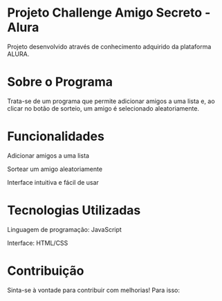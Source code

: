 # Projeto Challenge Amigo Secreto - Alura
Projeto desenvolvido através de conhecimento adquirido da plataforma ALURA. 

# Sobre o Programa
Trata-se de um programa que permite adicionar amigos a uma lista e, ao clicar no botão de sorteio, um amigo é selecionado aleatoriamente.

# Funcionalidades

Adicionar amigos a uma lista

Sortear um amigo aleatoriamente

Interface intuitiva e fácil de usar

# Tecnologias Utilizadas

Linguagem de programação: JavaScript

Interface:  HTML/CSS

# Contribuição

Sinta-se à vontade para contribuir com melhorias! Para isso:
